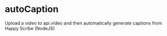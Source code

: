 # autoCaption
Upload a video to api.video and then automatically generate captions from Happy Scribe (NodeJS)
